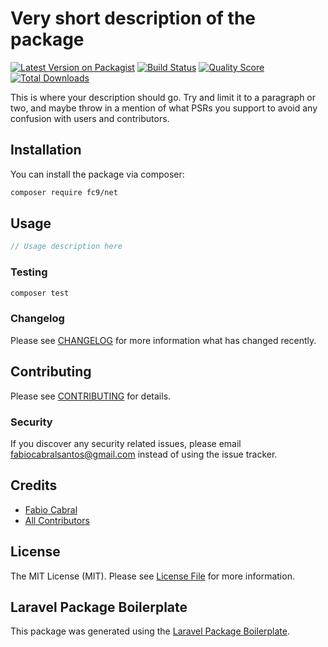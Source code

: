 # Very short description of the package

[![Latest Version on Packagist](https://img.shields.io/packagist/v/fc9/localization.svg?style=flat-square)](https://packagist.org/packages/fc9/localization)
[![Build Status](https://img.shields.io/travis/fc9/localization/master.svg?style=flat-square)](https://travis-ci.org/fc9/localization)
[![Quality Score](https://img.shields.io/scrutinizer/g/fc9/localization.svg?style=flat-square)](https://scrutinizer-ci.com/g/fc9/localization)
[![Total Downloads](https://img.shields.io/packagist/dt/fc9/localization.svg?style=flat-square)](https://packagist.org/packages/fc9/localization)

This is where your description should go. Try and limit it to a paragraph or two, and maybe throw in a mention of what PSRs you support to avoid any confusion with users and contributors.

## Installation

You can install the package via composer:

```bash
composer require fc9/net
```

## Usage

``` php
// Usage description here
```

### Testing

``` bash
composer test
```

### Changelog

Please see [CHANGELOG](CHANGELOG.md) for more information what has changed recently.

## Contributing

Please see [CONTRIBUTING](CONTRIBUTING.md) for details.

### Security

If you discover any security related issues, please email fabiocabralsantos@gmail.com instead of using the issue tracker.

## Credits

- [Fabio Cabral](https://github.com/fc9)
- [All Contributors](../../contributors)

## License

The MIT License (MIT). Please see [License File](LICENSE.md) for more information.

## Laravel Package Boilerplate

This package was generated using the [Laravel Package Boilerplate](https://laravelpackageboilerplate.com).
